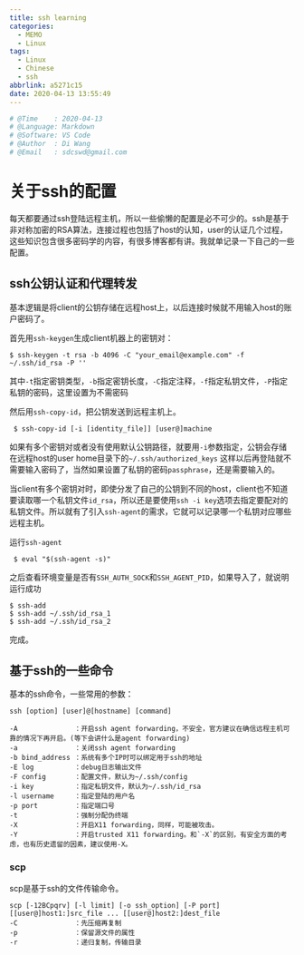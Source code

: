 ```yaml
---
title: ssh learning
categories:
  - MEMO
  - Linux
tags:
  - Linux
  - Chinese
  - ssh
abbrlink: a5271c15
date: 2020-04-13 13:55:49
---
```


```python
# @Time    : 2020-04-13
# @Language: Markdown
# @Software: VS Code
# @Author  : Di Wang
# @Email   : sdcswd@gmail.com
```

# 关于ssh的配置

每天都要通过ssh登陆远程主机，所以一些偷懒的配置是必不可少的。ssh是基于非对称加密的RSA算法，连接过程也包括了host的认知，user的认证几个过程，这些知识包含很多密码学的内容，有很多博客都有讲。我就单记录一下自己的一些配置。

<!-- more -->

## ssh公钥认证和代理转发

基本逻辑是将client的公钥存储在远程host上，以后连接时候就不用输入host的账户密码了。

首先用`ssh-keygen`生成client机器上的密钥对：

``` shell
$ ssh-keygen -t rsa -b 4096 -C "your_email@example.com" -f ~/.ssh/id_rsa -P ''
```
其中`-t`指定密钥类型，`-b`指定密钥长度，`-C`指定注释，`-f`指定私钥文件，`-P`指定私钥的密码，这里设置为不需密码

然后用`ssh-copy-id`，把公钥发送到远程主机上。

` $ ssh-copy-id [-i [identity_file]] [user@]machine`

如果有多个密钥对或者没有使用默认公钥路径，就要用`-i`参数指定，公钥会存储在远程host的user home目录下的`~/.ssh/authorized_keys`
这样以后再登陆就不需要输入密码了，当然如果设置了私钥的密码`passphrase`，还是需要输入的。

当client有多个密钥对时，即使分发了自己的公钥到不同的host，client也不知道要读取哪一个私钥文件`id_rsa`，所以还是要使用`ssh -i key`选项去指定要配对的私钥文件。所以就有了引入`ssh-agent`的需求，它就可以记录哪一个私钥对应哪些远程主机。

运行`ssh-agent`

` $ eval "$(ssh-agent -s)"`

之后查看环境变量是否有`SSH_AUTH_SOCK`和`SSH_AGENT_PID`，如果导入了，就说明运行成功
```shell
$ ssh-add
$ ssh-add ~/.ssh/id_rsa_1
$ ssh-add ~/.ssh/id_rsa_2
```

完成。

## 基于ssh的一些命令

基本的ssh命令，一些常用的参数：

```
ssh [option] [user]@[hostname] [command]

-A              ：开启ssh agent forwarding，不安全，官方建议在确信远程主机可靠的情况下再开启。(等下会讲什么是agent forwarding)
-a              ：关闭ssh agent forwarding
-b bind_address ：系统有多个IP时可以绑定用于ssh的地址
-E log          ：debug日志输出文件
-F config       ：配置文件，默认为~/.ssh/config
-i key          ：指定私钥文件，默认为~/.ssh/id_rsa
-l username     ：指定登陆的用户名
-p port         ：指定端口号
-t              ：强制分配伪终端
-X              ：开启X11 forwarding，同样，可能被攻击。
-Y              ：开启trusted X11 forwarding。和`-X`的区别，有安全方面的考虑，也有历史遗留的因素，建议使用-X。
```
### scp

scp是基于ssh的文件传输命令。
```
scp [-12BCpqrv] [-l limit] [-o ssh_option] [-P port] [[user@]host1:]src_file ... [[user@]host2:]dest_file
-C              ：先压缩再复制
-p              ：保留源文件的属性
-r              ：递归复制，传输目录
```